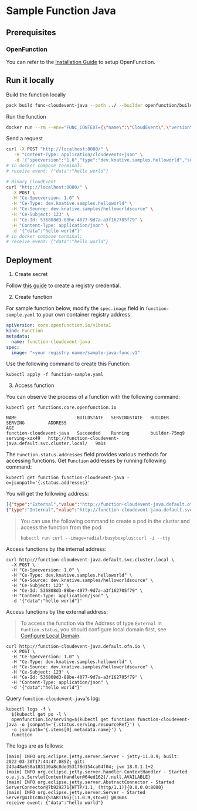 # Sample Function Java

## Prerequisites

### OpenFunction

You can refer to the [Installation Guide](https://openfunction.dev/docs/getting-started/installation/) to setup OpenFunction.

## Run it locally

Build the function locally

  ```sh
  pack build func-cloudevent-java --path ../ --builder openfunction/builder-java:v2-18 --env FUNC_NAME="dev.openfunction.samples.CloudEventFunctionImpl"  --env FUNC_CLEAR_SOURCE=true
  ```

Run the function

  ```sh
  docker run --rm --env="FUNC_CONTEXT={\"name\":\"CloudEvent\",\"version\":\"v1.0.0\",\"port\":\"8080\",\"runtime\":\"Knative\"}" --env="CONTEXT_MODE=self-host" --name func-cloudevent-java -p 8080:8080 func-cloudevent-java
  ```

Send a request

  ```sh
  curl -X POST "http://localhost:8080/" \
     -H "Content-Type: application/cloudevents+json" \
     -d '{"specversion":"1.0","type":"dev.knative.samples.helloworld","source":"dev.knative.samples/helloworldsource","id":"536808d3-88be-4077-9d7a-a3f162705f79","data":"{\"data\":\"hello world\"}"}'
  # in docker compose terminal:
  # receive event: {"data":"hello world"}

  # Binary CloudEvent
  curl "http://localhost:8080/" \
    -X POST \
    -H "Ce-Specversion: 1.0" \
    -H "Ce-Type: dev.knative.samples.helloworld" \
    -H "Ce-Source: dev.knative.samples/helloworldsource" \
    -H "Ce-Subject: 123" \
    -H "Ce-Id: 536808d3-88be-4077-9d7a-a3f162705f79" \
    -H "Content-Type: application/json" \
    -d '{"data":"hello world"}'
  # in docker compose terminal:
  # receive event: {"data":"hello world"}
  ```

## Deployment

1. Create secret

Follow [this guide](https://openfunction.dev/docs/getting-started/quickstarts/prerequisites/#registry-credential) to create a registry credential.

2. Create function
   
For sample function below, modify the ``spec.image`` field in ``function-sample.yaml`` to your own container registry address:

  ```yaml
  apiVersion: core.openfunction.io/v1beta1
  kind: Function
  metadata:
    name: function-cloudevent-java
  spec:
    image: "<your registry name>/sample-java-func:v1"
  ```

Use the following command to create this Function:

  ```shell
  kubectl apply -f function-sample.yaml
  ```

3. Access function

You can observe the process of a function with the following command:

  ```shell
  kubectl get functions.core.openfunction.io

  NAME                       BUILDSTATE   SERVINGSTATE   BUILDER         SERVING         ADDRESS                                                      AGE
  function-cloudevent-java   Succeeded    Running        builder-75mq9   serving-xzx49   http://function-cloudevent-java.default.svc.cluster.local/   9m1s
  ```

The `Function.status.addresses` field provides various methods for accessing functions.
Get `Function` addresses by running following command:

  ```shell
  kubectl get function function-cloudevent-java -o=jsonpath='{.status.addresses}'
  ```

You will get the following address:

  ```json
  [{"type":"External","value":"http://function-cloudevent-java.default.ofn.io/"},
  {"type":"Internal","value":"http://function-cloudevent-java.default.svc.cluster.local/"}]
  ```

  > You can use the following command to create a pod in the cluster and access the function from the pod:
  >
  > ```shell
  > kubectl run curl --image=radial/busyboxplus:curl -i --tty
  > ```

Access functions by the internal address:

  ```shell
  curl http://function-cloudevent-java.default.svc.cluster.local \
    -X POST \
    -H "Ce-Specversion: 1.0" \
    -H "Ce-Type: dev.knative.samples.helloworld" \
    -H "Ce-Source: dev.knative.samples/helloworldsource" \
    -H "Ce-Subject: 123" \
    -H "Ce-Id: 536808d3-88be-4077-9d7a-a3f162705f79" \
    -H "Content-Type: application/json" \
    -d '{"data":"hello world"}'
  ```

Access functions by the external address:
  > To access the function via the Address of type `External` in `Funtion.status`, you should configure local domain first, see [Configure Local Domain](https://openfunction.dev/docs/operations/networking/local-domain/).

  ```shell
  curl http://function-cloudevent-java.default.ofn.io \
    -X POST \
    -H "Ce-Specversion: 1.0" \
    -H "Ce-Type: dev.knative.samples.helloworld" \
    -H "Ce-Source: dev.knative.samples/helloworldsource" \
    -H "Ce-Subject: 123" \
    -H "Ce-Id: 536808d3-88be-4077-9d7a-a3f162705f79" \
    -H "Content-Type: application/json" \
    -d '{"data":"hello world"}'
  ```
   
Query `function-cloudevent-java`'s log:

  ```shell
  kubectl logs -f \
    $(kubectl get po -l \
    openfunction.io/serving=$(kubectl get functions function-cloudevent-java -o jsonpath='{.status.serving.resourceRef}') \
    -o jsonpath='{.items[0].metadata.name}') \
    function
  ```

The logs are as follows:

  ```shell
  [main] INFO org.eclipse.jetty.server.Server - jetty-11.0.9; built: 2022-03-30T17:44:47.085Z; git: 243a48a658a183130a8c8de353178d154ca04f04; jvm 18.0.1.1+2
  [main] INFO org.eclipse.jetty.server.handler.ContextHandler - Started o.e.j.s.ServletContextHandler@64ed162{/,null,AVAILABLE}
  [main] INFO org.eclipse.jetty.server.AbstractConnector - Started ServerConnector@7b929271{HTTP/1.1, (http/1.1)}{0.0.0.0:8080}
  [main] INFO org.eclipse.jetty.server.Server - Started Server@41b1c863{STARTING}[11.0.9,sto=0] @836ms
  receive event: {"data":"hello world"}
  ```
